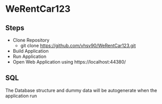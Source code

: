 # WeRentCar123


## Steps

- Clone Repository
  - git clone https://github.com/vhsv90/WeRentCar123.git
- Build Application
- Run Application
- Open Web Application using https://localhost:44380/

## SQL

The Database structure and dummy data will be autogenerate when the application run
